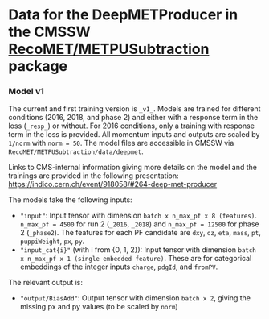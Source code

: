 # Data for the DeepMETProducer in the CMSSW [RecoMET/METPUSubtraction](https://github.com/cms-sw/cmssw/tree/master/RecoMET/METPUSubtraction) package

### Model v1

The current and first training version is `_v1_`.
Models are trained for different conditions (2016, 2018, and phase 2) and either with a response term in the loss (`_resp_`) or without. For 2016 conditions, only a training with response term in the loss is provided.
All momentum inputs and outputs are scaled by `1/norm` with `norm = 50`. The model files are accessible in CMSSW via `RecoMET/METPUSubtraction/data/deepmet`.

Links to CMS-internal information giving more details on the model and the trainings are provided in the following presentation: https://indico.cern.ch/event/918058/#264-deep-met-producer

The models take the following inputs:

- `"input"`: Input tensor with dimension `batch x n_max_pf x 8 (features)`. `n_max_pf = 4500` for run 2 (`_2016`, `_2018`) and `n_max_pf = 12500` for phase 2 (`_phase2`). The features for each PF candidate are `dxy`, `dz`, `eta`, `mass`, `pt`, `puppiWeight`, `px`, `py`.
- `"input_cat{i}"` (with i from {0, 1, 2}): Input tensor with dimension `batch x n_max_pf x 1 (single embedded feature)`. These are for categorical embeddings of the integer inputs `charge`, `pdgId`, and `fromPV`.

The relevant output is:
- `"output/BiasAdd"`: Output tensor with dimension `batch x 2`, giving the missing px and py values (to be scaled by `norm`)
